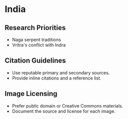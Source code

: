# India
## Research Priorities
- Naga serpent traditions
- Vritra's conflict with Indra

## Citation Guidelines
- Use reputable primary and secondary sources.
- Provide inline citations and a reference list.

## Image Licensing
- Prefer public domain or Creative Commons materials.
- Document the source and license for each image.

